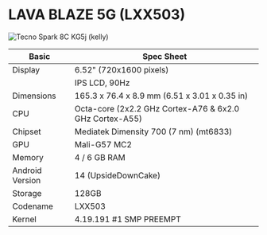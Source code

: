 # LAVA BLAZE 5G (LXX503)

![Tecno Spark 8C KG5j (kelly)](https://fdn2.gsmarena.com/vv/pics/lava/lava-blaze-5g-01.jpg)

|Basic               |Spec Sheet|
|--                  |--                    |
|Display             |6.52" (720x1600 pixels) |
  || IPS LCD, 90Hz||
|Dimensions          |165.3 x 76.4 x 8.9 mm (6.51 x 3.01 x 0.35 in)                |
|CPU                 |Octa-core (2x2.2 GHz Cortex-A76 & 6x2.0 GHz Cortex-A55)      |
|Chipset             |Mediatek Dimensity 700 (7 nm) (mt6833)|
|GPU                 |Mali-G57 MC2                                           |
|Memory              |4 / 6 GB RAM                                                     |
|Android Version     |14 (UpsideDownCake)                                    |
|Storage             |128GB |
|Codename             |LXX503 |
|Kernel               |4.19.191 #1 SMP PREEMPT|

